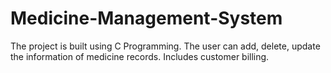 # Medicine-Management-System

The project is built using C Programming.
The user can add, delete, update the information of medicine records.
Includes customer billing.
